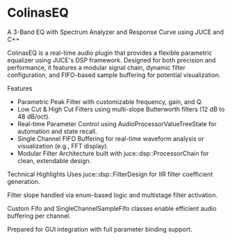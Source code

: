 # ColinasEQ
A 3-Band EQ with Spectrum Analyzer and Response Curve using JUCE and C++

ColinasEQ is a real-time audio plugin that provides a flexible parametric equalizer using JUCE's DSP framework. Designed for both precision and performance, it features a modular signal chain, dynamic filter configuration, and FIFO-based sample buffering for potential visualization.

Features
- Parametric Peak Filter with customizable frequency, gain, and Q.
- Low Cut & High Cut Filters using multi-slope Butterworth filters (12 dB to 48 dB/oct).
- Real-time Parameter Control using AudioProcessorValueTreeState for automation and state recall.
- Single Channel FIFO Buffering for real-time waveform analysis or visualization (e.g., FFT display).
- Modular Filter Architecture built with juce::dsp::ProcessorChain for clean, extendable design.

Technical Highlights
Uses juce::dsp::FilterDesign for IIR filter coefficient generation.

Filter slope handled via enum-based logic and multistage filter activation.

Custom Fifo and SingleChannelSampleFifo classes enable efficient audio buffering per channel.

Prepared for GUI integration with full parameter binding support.
